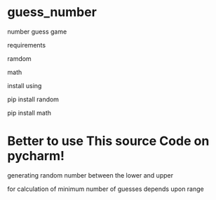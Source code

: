 # guess_number
number guess game 

requirements

ramdom 

math

install using 

pip install random

pip install math

# Better to use This source Code on pycharm!

generating random number between the lower and upper

for calculation of minimum number of guesses depends upon range
